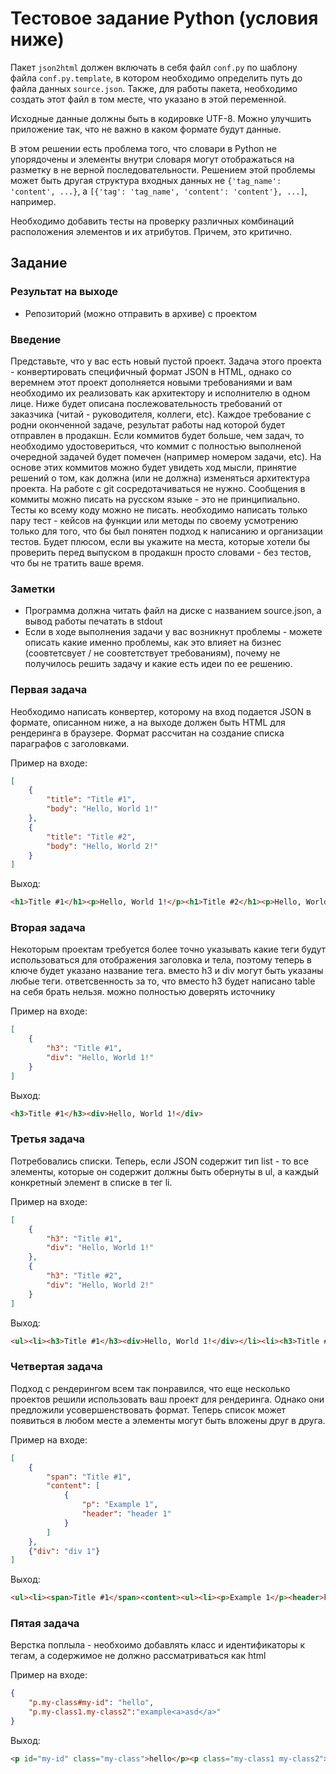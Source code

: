 # Тестовое задание Python (условия ниже)

Пакет `json2html` должен включать в себя файл `conf.py`
по шаблону файла `conf.py.template`, в котором необходимо определить
путь до файла данных `source.json`. Также, для работы пакета,
необходимо создать этот файл в том месте, что указано в этой переменной.

Исходные данные должны быть в кодировке UTF-8. Можно улучшить приложение так,
что не важно в каком формате будут данные.

В этом решении есть проблема того, что словари в Python не упорядочены
и элементы внутри словаря могут отображаться на разметку в не верной
последовательности. Решением этой проблемы может быть другая структура
входных данных не `{'tag_name': 'content', ...}`,
а `[{'tag': 'tag_name', 'content': 'content'}, ...]`, например.

Необходимо добавить тесты на проверку различных комбинаций
расположения элементов и их атрибутов. Причем, это критично.

## Задание

### Результат на выходе

 * Репозиторий (можно отправить в архиве) с проектом

### Введение

Представьте, что у вас есть новый пустой проект. Задача этого проекта - конвертировать
специфичный формат JSON в HTML, однако со веремнем этот проект дополняется новыми
требованиями и вам необходимо их реализовать как архитектору и исполнителю в одном лице.
Ниже будет описана послежовательность требований от заказчика (читай - руководителя, коллеги,
etc). Каждое требование с родни оконченной задаче, результат работы над которой будет отправлен
в продакшн. Если коммитов будет больше, чем задач, то необходимо удостовериться, что коммит с
полностью выполненой очередной задачей будет помечен (например номером задачи, etc). На основе
этих коммитов можно будет увидеть ход мысли, принятие решений о том, как должна (или не должна)
изменяться архитектура проекта. На работе с git сосредотачиваться не нужно. Сообщения в коммиты
можно писать на русском языке - это не принципиально. Тесты ко всему коду можно не писать.
необходимо написать только пару тест - кейсов на функции или методы по своему усмотрению только
для того, что бы был понятен подход к написанию и организации тестов. Будет плюсом, если вы
укажите на места, которые хотели бы проверить перед выпуском в продакшн просто словами - без
тестов, что бы не тратить ваше время.

### Заметки
 * Программа должна читать файл на диске с названием source.json,
 а вывод работы печатать в stdout  
 * Если в ходе выполнения задачи у вас возникнут проблемы - можете описать
 какие именно проблемы, как это влияет на бизнес
 (соовтетсвует / не соовтетствует требованиям), почему не получилось решить
 задачу и какие есть идеи по ее решению.

### Первая задача

Необходимо написать конвертер, которому на вход подается JSON в формате, описанном ниже, а на
выходе должен быть HTML для рендеринга в браузере. Формат рассчитан на создание списка
параграфов с заголовками.

Пример на входе:
```json
[
    {
        "title": "Title #1",
        "body": "Hello, World 1!"
    },
    {
        "title": "Title #2",
        "body": "Hello, World 2!"
    }
]
```

Выход:
```html
<h1>Title #1</h1><p>Hello, World 1!</p><h1>Title #2</h1><p>Hello, World 2!</p>
```

### Вторая задача

Некоторым проектам требуется более точно указывать какие теги будут использоваться для
отображения заголовка и тела, поэтому теперь в ключе будет указано название тега. вместо h3 и div
могут быть указаны любые теги. ответсвенность за то, что вместо h3 будет написано table на себя
брать нельзя. можно полностью доверять источнику

Пример на входе:
```json
[
    {
        "h3": "Title #1",
        "div": "Hello, World 1!"
    }
]
```

Выход:
```html
<h3>Title #1</h3><div>Hello, World 1!</div>
```

### Третья задача

Потребовались списки. Теперь, если JSON содержит тип list - то все элементы, которые он содержит
должны быть обернуты в ul, а каждый конкретный элемент в списке в тег li.

Пример на входе:
```json
[
    {
        "h3": "Title #1",
        "div": "Hello, World 1!"
    },
    {
        "h3": "Title #2",
        "div": "Hello, World 2!"
    }
]
```

Выход:
```html
<ul><li><h3>Title #1</h3><div>Hello, World 1!</div></li><li><h3>Title #2</h3><div>Hello, World 2!</div></li></ul>
```

### Четвертая задача

Подход с рендерингом всем так понравился, что еще несколько проектов решили использовать ваш
проект для рендеринга. Однако они предложили усовершенствовать формат. Теперь список может
появиться в любом месте а элементы могут быть вложены друг в друга.

Пример на входе:
```json
[
    {
        "span": "Title #1",
        "content": [
            {
                "p": "Example 1",
                "header": "header 1"
            }
        ]
    },
    {"div": "div 1"}
]
```

Выход:
```html
<ul><li><span>Title #1</span><content><ul><li><p>Example 1</p><header>header 1</header></li></ul></content></li><li><div>div 1</div></li></ul>
```

### Пятая задача

Верстка поплыла - необхоимо добавлять класс и идентификаторы к тегам, а содержимое не должно
рассматриваться как html

Пример на входе:
```json
{
    "p.my-class#my-id": "hello",
    "p.my-class1.my-class2":"example<a>asd</a>"
}
```

Выход:
```html
<p id="my-id" class="my-class">hello</p><p class="my-class1 my-class2">example&lt;a&gt;asd&lt;/a&gt;</p>
```

